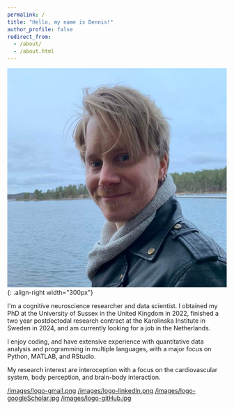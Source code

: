 ```yaml
---
permalink: /
title: "Hello, my name is Dennis!"
author_profile: false
redirect_from: 
  - /about/
  - /about.html
---
```


![Profile](/images/profile.png){: .align-right width="300px"}

I'm a cognitive neuroscience researcher and data scientist. I obtained my PhD at the University of Sussex in the United Kingdom in 2022, finished a two year postdoctodal research contract at the Karolinska Institute in Sweden in 2024, and am currently looking for a job in the Netherlands. 

I enjoy coding, and have extensive experience with quantitative data analysis and programming in multiple languages, with a major focus on Python, MATLAB, and RStudio. 

My research interest are interoception with a focus on the cardiovascular system, body perception, and brain-body interaction.

[/images/logo-gmail.png](denniseolarsson@gmail.com)     [/images/logo-linkedIn.png](https://www.linkedin.com/in/dennis-larsson-phd-45511586/)     [/images/logo-googleScholar.jpg](https://scholar.google.com/citations?user=zwE2KOIAAAAJ&hl=en)     [/images/logo-gitHub.jpg](https://github.com/denniseolarsson)